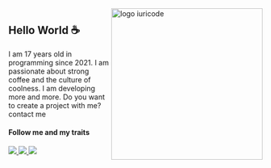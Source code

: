 <img src="ilus-code.svg" min-width="300px" max-width="300px" width="300px" align="right" alt="logo iuricode">

## Hello World ☕

I am 17 years old in programming since 2021. I am passionate about strong coffee and the culture of coolness. I am developing more and more. Do you want to create a project with me? contact me

#### Follow me and my traits

<p align="left">
  <a href="https://www.instagram.com/chiquuu/" alt="Instagram">
    <img src="https://img.shields.io/badge/-Instagram-6610F2?style=for-the-badge&logo=Instagram&logoColor=FFFFFF&link=https://www.instagram.com/chiquuu"/>
  </a>
  
  <a href="https://www.linkedin.com/in/chiquuu" alt="Linkedin">
    <img src="https://img.shields.io/badge/-Linkedin-6610F2?style=for-the-badge&logo=Linkedin&logoColor=FFFFFF&link=https://www.linkedin.com/in/chiquuu"/>
  </a>
  
  <a href="https://chiquuu.github.io" alt="Discord">
    <img src="https://img.shields.io/badge/-Discord-6610F2?style=for-the-badge&logo=chiquuu.#0729&logoColor=FFFFFF&link=https://chiquuu.github.io"/>
  </a>
</p>
